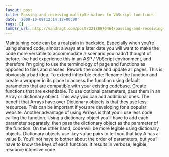```yaml
---
layout: post
title: Passing and receiving multiple values to VbScript functions
date: '2008-10-09T12:14:12+00:00'
tags: []
tumblr_url: http://vandragt.com/post/22188870464/passing-and-receiving-multiple-values-to-vbscript
---
```

Maintaining code can be a real pain in backside. Especially when you’re using shared code, almost always at a later date you will want to make the code more versatile to accommodate a scenario you hadn’t thought of before.  I’ve had experience this in an ASP / VbScript environment, and therefore I’m going to use the terminology of page and functions as opposed to files and classes:  Rework the code and update all pages. This is obviously a bad idea.    To extend inflexible code: Rename the function and create a wrapper in its place to access the function using default parameters that are compatible with your existing codebase.    Create functions that are extendable. To use optional parameters, pass them in an Array or dictionary object. This way you can add additional ones. The benefit that Arrays have over Dictionary objects is that they use less resources. This can be important if you are developing for a popular website.  Another advantage of using Arrays is that you’ll use less code calling the function. Using a dictionary object you’ll have to add each parameter separately, then pass the dictionary object as the parameter of the function.  On the other hand, code will be more legible using dictionary objects. Dictionary objects use  key value pairs to tell you that key A has a value B. You’ll not have to bother about the order of parameters, but you’ll have to know the keys of each function. It results in verbose, legible, resource intensive code.
